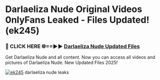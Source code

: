 # Darlaeliza Nude Original Videos 0nlyFans Leaked - Files Updated! (ek245)

<h3>🔴 CLICK HERE 🌐==►► <a href="https://tinyurl.com/52m3yx9h" rel="nofollow">Darlaeliza Nude Updated Files</a></h3>

Get Darlaeliza Nude and all content. Now you can access all videos and pictures of Darlaeliza Nude. New Updated Files 2025!

[![ek245](https://i.imgur.com/TnHtlc8.gif)](https://tinyurl.com/52m3yx9h)
darlaeliza nude leaks